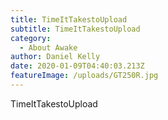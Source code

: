 ```yaml
---
title: TimeItTakestoUpload
subtitle: TimeItTakestoUpload
category:
  - About Awake
author: Daniel Kelly
date: 2020-01-09T04:40:03.213Z
featureImage: /uploads/GT250R.jpg
---
```

TimeItTakestoUpload
